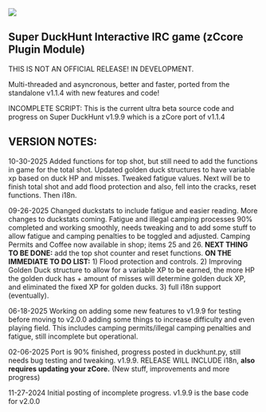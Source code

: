 <img src="https://m0de-60.github.io/web/super-duckhunt-new-logo.png">

<h2>Super DuckHunt Interactive IRC game (zCcore Plugin Module)</h2>

THIS IS NOT AN OFFICIAL RELEASE! IN DEVELOPMENT.

Multi-threaded and asyncronous, better and faster, ported from the standalone v1.1.4 with new features and code!

INCOMPLETE SCRIPT: This is the current ultra beta source code and progress on Super DuckHunt v1.9.9 which is a zCore port of v1.1.4

<H2>VERSION NOTES:</H2>

10-30-2025 Added functions for top shot, but still need to add the functions in game for the total shot. Updated golden duck structures to have variable xp based on duck HP and misses. Tweaked fatigue values. Next will be to finish total shot and add flood protection and also, fell into the cracks, reset functions. Then i18n.

09-26-2025 Changed duckstats to include fatigue and easier reading. More changes to duckstats coming. Fatigue and illegal camping processes 90% completed and working smoothly, needs tweaking and to add some stuff to allow fatigue and camping penalties to be toggled and adjusted. Camping Permits and Coffee now available in shop; items 25 and 26. <b>NEXT THING TO BE DONE:</b> add the top shot counter and reset functions. <b>ON THE IMMEDIATE TO DO LIST:</b> 1) Flood protection and controls. 2) Improving Golden Duck structure to allow for a variable XP to be earned, the more HP the golden duck has + amount of misses will determine golden duck XP, and eliminated the fixed XP for golden ducks. 3) full i18n support (eventually).

06-18-2025 Working on adding some new features to v1.9.9 for testing before moving to v2.0.0 adding some things to increase difficulty and even playing field. This includes camping permits/illegal camping penalties and fatigue, still incomplete but operational.

02-06-2025 Port is 90% finished, progress posted in duckhunt.py, still needs bug testing and tweaking. v1.9.9. RELEASE WILL INCLUDE i18n, <b>also requires updating your zCore.</b> (New stuff, improvements and more progress)

11-27-2024 Initial posting of incomplete progress. v1.9.9 is the base code for v2.0.0
